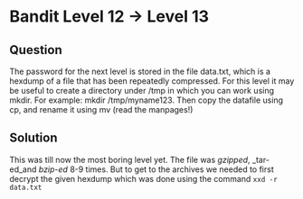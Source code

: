 # Bandit Level 12 -> Level 13


## Question
The password for the next level is stored in the file data.txt, which is a hexdump of a file that has been repeatedly compressed.
For this level it may be useful to create a directory under /tmp in which you can work using mkdir.
For example: mkdir /tmp/myname123. Then copy the datafile using cp, and rename it using mv (read the manpages!)


## Solution
This was till now the most boring level yet. The file was _gzipped_, _tar-ed_and _bzip-ed_ 8-9 times. But to get to the archives we needed to first decrypt the given hexdump which was done using the command `xxd -r data.txt`
